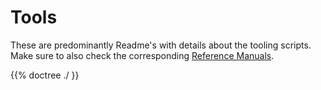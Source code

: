 # Tools

These are predominantly Readme's with details about the tooling scripts. Make sure to also check the corresponding [Reference Manuals](../doc/rm/index.md).

{{% doctree ./ }}
